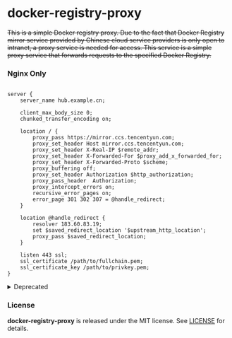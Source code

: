 # docker-registry-proxy


~~This is a simple Docker registry proxy. Due to the fact that Docker Registry mirror service provided by Chinese cloud service providers is only open to intranet, a proxy service is needed for access. This service is a simple proxy service that forwards requests to the specified Docker Registry.~~

### Nginx Only

```

server {
    server_name hub.example.cn;

    client_max_body_size 0;
    chunked_transfer_encoding on;

    location / {
        proxy_pass https://mirror.ccs.tencentyun.com;  
        proxy_set_header Host mirror.ccs.tencentyun.com;
        proxy_set_header X-Real-IP $remote_addr;
        proxy_set_header X-Forwarded-For $proxy_add_x_forwarded_for;
        proxy_set_header X-Forwarded-Proto $scheme;               
        proxy_buffering off;
        proxy_set_header Authorization $http_authorization;
        proxy_pass_header  Authorization;
        proxy_intercept_errors on;
        recursive_error_pages on;
        error_page 301 302 307 = @handle_redirect;
    }
    
    location @handle_redirect {
        resolver 183.60.83.19;
        set $saved_redirect_location '$upstream_http_location';
        proxy_pass $saved_redirect_location;
    }

    listen 443 ssl;
    ssl_certificate /path/to/fullchain.pem;
    ssl_certificate_key /path/to/privkey.pem;
}

```

<details>
<summary>Deprecated</summary>
<pre>
### Usage
```
Docker Registry Proxy 
  -address string
        Serve Address (default "localhost:8989")
  -help
        Show help
  -registry string
        Docker Registry Host (default "registry-1.docker.io")
```

### Example
```bash
./docker-registry-proxy -registry mirror.ccs.tencentyun.com
```
</pre>
</details>


### License

**docker-registry-proxy** is released under the MIT license. See [LICENSE](LICENSE) for details.